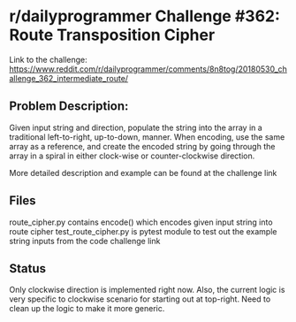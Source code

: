 # r/dailyprogrammer Challenge \#362: Route Transposition Cipher

Link to the challenge:
<https://www.reddit.com/r/dailyprogrammer/comments/8n8tog/20180530_challenge_362_intermediate_route/>

## Problem Description:
Given input string and direction, populate the string into the array in a traditional left-to-right, up-to-down, manner. When encoding, use the same array as a reference, and create the encoded string by going through the array in a spiral in either clock-wise or counter-clockwise direction.

More detailed description and example can be found at the challenge link

## Files
route_cipher.py contains encode() which encodes given input string into route cipher
test_route_cipher.py is pytest module to test out the example string inputs from the code challenge link

## Status
Only clockwise direction is implemented right now. Also, the current logic is very specific to clockwise scenario for starting out at top-right. Need to clean up the logic to make it more generic.
